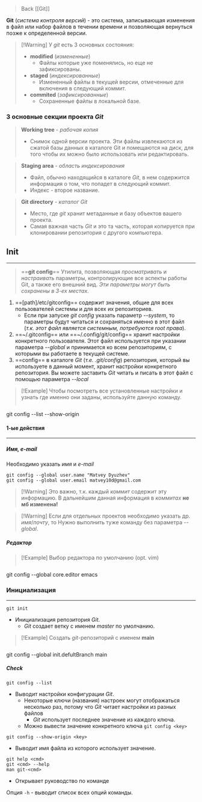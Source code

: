>Back
>[[Git]]

**Git** (*система контроля версий*) - это система, записывающая изменения в файл или набор файлов в течении времени и позволяющая вернуться позже к определенной версии.

>[!Warning] У *git* есть 3 основных состояния:
>- **modified** (*измененные*) 
>    - Файлы которые уже поменялись, но еще не зафиксированы.
>- **staged** (*индексированные*)
>    - Измененный файлы в текущей версии, отмеченные для включения в следующий коммит.
>- **commited** (*зафиксированные*)
>    - Сохраненные файлы в локальной базе.

### 3 основные секции проекта *Git* ###

> **Working tree** - *рабочая копия*
>    - Снимок одной версии проекта. Эти файлы извлекаются из сжатой базы данных в каталоге Git и помещаются на диск, для того чтобы их можно было использовать или редактировать.

> **Staging area** - *область индексирования*
>    - Файл, обычно находящийся в каталоге *Git*, в нем содержится информация о том, что попадет в следующий коммит. 
>    - Индекс - второе название.

> **Git directory** - *каталог Git*
>    - Место, где *git* хранит метаданные и базу объектов вашего проекта.
>    - Самая важная часть *Git* и это та часть, которая копируется при клонировании репозитория с другого компьютера.

## Init ##
---

>==**git config**==
> Утилита, позволяющая *просматривать* и *настраивать* параметры, контролирующие все аспекты работы Git, а также его внешний вид. *Эти параметры могут быть сохранены в 3-ех местах*.

1. ==[path]/etc/gitconfig== содержит значения, общие для всех пользователей системы и для всех их репозиториев. 
    - Если при запуске *git config* указать параметр *--system*, то параметры будут читаться и сохраняться именно в этот файл (*т.к. этот файл является системным, потребуются root права*).
2. ==~/.gitconfig== или ==~/.config/git/config== хранит настройки конкретного пользователя. Этот файл используется при указании параметра *--global* и принимается ко всем репозиториям, с которыми вы работаете в текущей системе.
3. ==config== в каталоге *Git* (*т.е. .git/config*) репозитория, который вы используете в данный момент, хранит настройки конкретного репозитория. Вы можете заставить *Git* читать и писать в этот файл с помощью параметра *--local*

>[!Example] Чтобы посмотреть все установленные настройки и узнать где именно они заданы, используйте данную команду.
>```
git config --list --show-origin

#### 1-ые действия ####
---
##### Имя, e-mail #####

Необходимо указать *имя* и *e-mail*
```
git config --global user.name "Matvey Dyuzhev"
git config --global user.email matvey10d@gmail.com 
```

>[!Warning] Это важно, т.к. каждый *коммит* содержит эту информацию.
>В дальнейшим данная информация в *коммитах* **не мб изменена!**

>[!Warning] Если для отдельных проектов необходимо указать др. *имя*/*почту*, то
>Нужно выполнить туже команду без параметра *--global*.

##### Редактор #####

>[!Example] Выбор редактора по умолчанию (opt. vim)
>```
git config --global core.editor emacs

### Инициализация ###
---
```
git init
``` 
- Инициализация репозитория *Git*.
    - *Git* создает ветку с именем *master* по умолчанию.

>[!Example]   Создать *git*-репозиторий с именем **main**
>```
git config --global init.defultBranch main

##### Check #####
```
git config --list
```
- Выводит настройки конфигурации *Git*.
    - Некоторые ключи (названия) настроек могут отображаться несколько раз, потому что *Git* читает настройки из разных файлов 
        - *Git* использует последнее значение из каждого ключа.
    - Можно вывести значение конкретного ключа `git config <key>`

```
git config --show-origin <key>
```
- Выводит имя файла из которого использует значение.

```
git help <cmd>
git <cmd> --help
man git-<cmd>
```
- Открывает руководство по команде

Опция `-h` - выводит список всех опций команды.

